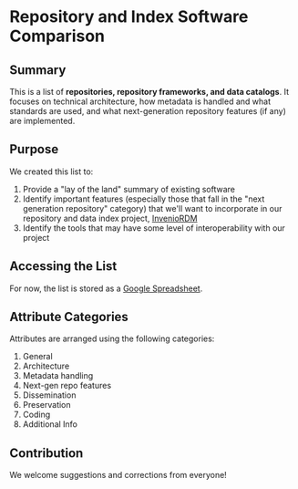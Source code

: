 # Repository and Index Software Comparison

## Summary
This is a list of **repositories, repository frameworks, and data catalogs**. It focuses on technical architecture, how metadata is handled and what standards are used, and what next-generation repository features (if any) are implemented.

## Purpose
We created this list to:

1. Provide a "lay of the land" summary of existing software
2. Identify important features (especially those that fall in the "next generation repository" category) that we'll want to incorporate in our repository and data index project, [InvenioRDM](https://github.com/data2health/InvenioRDM)
3. Identify the tools that may have some level of interoperability with our project

## Accessing the List
For now, the list is stored as a [Google Spreadsheet](https://docs.google.com/spreadsheets/d/1SJ7EFyvqRd1fe6ZqqTG2EzvCVCvl-T8Woiv8FgHTawQ/edit?usp=sharing).

## Attribute Categories
Attributes are arranged using the following categories:

1. General
2. Architecture
3. Metadata handling
4. Next-gen repo features
5. Dissemination
6. Preservation
7. Coding
8. Additional Info

## Contribution
We welcome suggestions and corrections from everyone!
